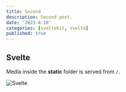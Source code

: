 ```yaml
---
title: Second
description: Second post.
date: '2023-4-16'
categories: [sveltekit, svelte]
published: true
---
```


## Svelte

Media inside the **static** folder is served from `/`.

![Svelte](favicon.png)
